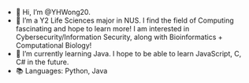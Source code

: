 - 👋 Hi, I’m @YHWong20.
- 👀 I’m a Y2 Life Sciences major in NUS. I find the field of Computing fascinating and hope to learn more! I am interested in Cybersecurity/Information Security, along with Bioinformatics + Computational Biology!
- 🌱 I’m currently learning Java. I hope to be able to learn JavaScript, C, C# in the future.
- 📚 Languages: Python, Java

<!---
YHWong20/YHWong20 is a ✨ special ✨ repository because its `README.md` (this file) appears on your GitHub profile.
You can click the Preview link to take a look at your changes.
--->
